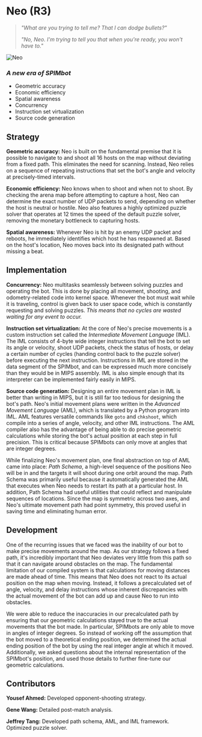 # Neo (R3)

> *"What are you trying to tell me? That I can dodge bullets?"*
>
> *"No, Neo. I'm trying to tell you that when you're ready, you won't have to."*

![Neo](https://github.com/yousefa00/SPIMBOT/blob/r3/plan/logo.png?raw=true)

### *A new era of SPIMbot*

- Geometric accuracy
- Economic efficiency
- Spatial awareness
- Concurrency
- Instruction set virtualization
- Source code generation

## Strategy

**Geometric accuracy:** Neo is built on the fundamental premise that it is possible to navigate to and shoot all 16 hosts on the map without deviating from a fixed path. This eliminates the need for scanning. Instead, Neo relies on a sequence of repeating instructions that set the bot's angle and velocity at precisely-timed intervals.

**Economic efficiency:** Neo knows when to shoot and when not to shoot. By checking the arena map before attempting to capture a host, Neo can determine the exact number of UDP packets to send, depending on whether the host is neutral or hostile. Neo also features a highly optimized puzzle solver that operates at 12 times the speed of the default puzzle solver, removing the monetary bottleneck to capturing hosts.

**Spatial awareness:** Whenever Neo is hit by an enemy UDP packet and reboots, he immediately identifies which host he has respawned at. Based on the host's location, Neo moves back into its designated path without missing a beat.

## Implementation

**Concurrency:** Neo multitasks seamlessly between solving puzzles and operating the bot. This is done by placing all movement, shooting, and odometry-related code into kernel space. Whenever the bot must wait while it is traveling, control is given back to user space code, which is constantly requesting and solving puzzles. *This means that no cycles are wasted waiting for any event to occur.*

**Instruction set virtualization:** At the core of Neo's precise movements is a custom instruction set called the *Intermediate Movement Language* (IML). The IML consists of 4-byte wide integer instructions that tell the bot to set its angle or velocity, shoot UDP packets, check the status of hosts, or delay a certain number of cycles (handing control back to the puzzle solver) before executing the next instruction. Instructions in IML are stored in the data segment of the SPIMbot, and can be expressed much more concisely than they would be in MIPS assembly. IML is also simple enough that its interpreter can be implemented fairly easily in MIPS.

**Source code generation:** Designing an entire movement plan in IML is better than writing in MIPS, but it is still far too tedious for designing the bot's path. Neo's initial movement plans were written in the *Advanced Movement Language* (AML), which is translated by a Python program into IML. AML features versatile commands like `goto` and `chkshoot`, which compile into a series of angle, velocity, and other IML instructions. The AML compiler also has the advantage of being able to do precise geometric calculations while storing the bot's actual position at each step in full precision. This is critical because SPIMbots can only move at angles that are integer degrees.

While finalizing Neo's movement plan, one final abstraction on top of AML came into place: *Path Schema*, a high-level sequence of the positions Neo will be in and the targets it will shoot during one orbit around the map. Path Schema was primarily useful because it automatically generated the AML that executes when Neo needs to restart its path at a particular host. In addition, Path Schema had useful utilities that could reflect and manipulate sequences of locations. Since the map is symmetric across two axes, and Neo's ultimate movement path had point symmetry, this proved useful in saving time and eliminating human error.

## Development
  One of the recurring issues that we faced was the inability of our bot to make precise movements around the map. As our strategy follows a fixed path, it's incredibly important that Neo deviates very little from this path so that it can navigate around obstacles on the map. The fundamental limitation of our compiled system is that calculations for moving distances are made ahead of time. This means that Neo does not react to its actual position on the map when moving. Instead, it follows a precalculated set of angle, velocity, and delay instructions whose inherent discrepancies with the actual movement of the bot can add up and cause Neo to run into obstacles. 

  We were able to reduce the inaccuracies in our precalculated path by ensuring that our geometric calculations stayed true to the actual movements that the bot made. In particular, SPIMbots are only able to move in angles of integer degrees. So instead of working off the assumption that the bot moved to a theoretical ending position, we determined the actual ending position of the bot by using the real integer angle at which it moved. Additionally, we asked questions about the internal representation of the SPIMbot's position, and used those details to further fine-tune our geometric calculations. 
  
## Contributors

**Yousef Ahmed:** Developed opponent-shooting strategy. 

**Gene Wang:** Detailed post-match analysis.

**Jeffrey Tang:** Developed path schema, AML, and IML framework. Optimized puzzle solver.

